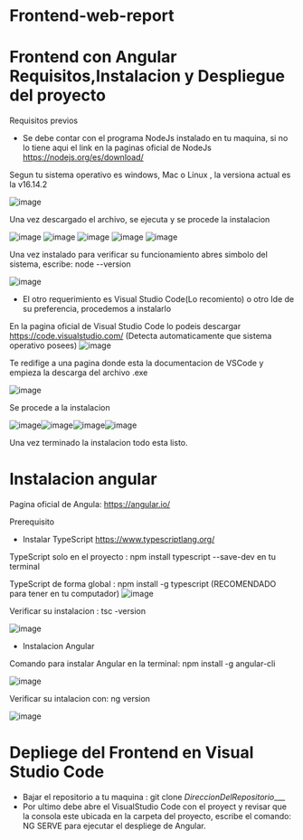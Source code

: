 # Frontend-web-report
# Frontend con Angular  Requisitos,Instalacion y Despliegue del proyecto

Requisitos previos

- Se debe contar con el programa NodeJs instalado en tu maquina, si no lo tiene aqui el link en la paginas oficial de NodeJs
https://nodejs.org/es/download/

Segun tu sistema operativo es windows, Mac o Linux , la versiona actual es la v16.14.2

![image](https://user-images.githubusercontent.com/70036764/163631938-9f194125-a790-42a2-809c-d9cbabbc7ce0.png)

Una vez descargado el archivo, se ejecuta y se procede la instalacion

![image](https://user-images.githubusercontent.com/70036764/163632125-711ad9e5-89ee-4a11-902e-8a5aae9b8c69.png)
![image](https://user-images.githubusercontent.com/70036764/163632179-74ff76a9-a6ea-4a79-84d9-01fe249f1ce6.png)
![image](https://user-images.githubusercontent.com/70036764/163632277-2d9babee-d361-4776-884f-43b00da24925.png)
![image](https://user-images.githubusercontent.com/70036764/163634397-c41a7c76-eaa5-4c6f-8d90-bfdcb5e94da5.png)
![image](https://user-images.githubusercontent.com/70036764/163634424-1a7f81f7-d8ca-4f9d-8cec-f788e33aff8e.png)

Una vez instalado para verificar su funcionamiento abres simbolo del sistema, escribe:   node --version

![image](https://user-images.githubusercontent.com/70036764/163634699-2a7c61ab-34d6-444b-909d-60bbd1d8d747.png)

- El otro requerimiento es Visual Studio Code(Lo recomiento) o otro Ide de su preferencia, procedemos a instalarlo

En la pagina oficial de Visual Studio Code lo podeis descargar  https://code.visualstudio.com/  (Detecta automaticamente que sistema operativo posees)
![image](https://user-images.githubusercontent.com/70036764/163635040-13a18554-da5f-4df6-ac16-ac08d44db0f6.png)

Te redifige a una pagina donde esta la documentacion de VSCode y empieza la descarga del archivo .exe

![image](https://user-images.githubusercontent.com/70036764/163635647-56ef37c0-fdcc-47b3-a4a8-89d7a2ae2a4b.png)

Se procede a la instalacion 

![image](https://user-images.githubusercontent.com/70036764/163636028-f857c152-312c-438a-9f30-553a034ec649.png)![image](https://user-images.githubusercontent.com/70036764/163636078-a350d1f7-f235-4df2-9abd-8076ea3df1c7.png)![image](https://user-images.githubusercontent.com/70036764/163654929-50278186-7ba3-41d0-879e-66e65adc2a8d.png)![image](https://user-images.githubusercontent.com/70036764/163655560-5fbca816-887d-4222-958d-c63ef934810c.png)

Una vez terminado la instalacion todo esta listo.

# Instalacion angular

Pagina oficial de Angula: https://angular.io/

Prerequisito 
- Instalar TypeScript  https://www.typescriptlang.org/

TypeScript solo en el proyecto :  npm install typescript --save-dev  en tu terminal

TypeScript de forma global : npm install -g typescript  (RECOMENDADO para tener en tu computador)
![image](https://user-images.githubusercontent.com/70036764/163656107-3f3dc2e1-8002-42dd-94a3-f648394acdf2.png)

Verificar su instalacion : tsc -version
 
![image](https://user-images.githubusercontent.com/70036764/163656170-bc3bf76e-62d4-4963-a3ba-31dd8c2b08a8.png)


- Instalacion Angular

Comando para instalar Angular en la terminal:  npm install -g angular-cli

![image](https://user-images.githubusercontent.com/70036764/163657134-6ef58ba3-6c5e-4be8-9fdf-284eae8006bb.png)

Verificar su intalacion con:  ng version

![image](https://user-images.githubusercontent.com/70036764/163657166-33abdae1-da7b-4dfc-80f2-a5b63fdfb341.png)

# Depliege del Frontend en Visual Studio Code

- Bajar el repositorio a tu maquina   :   git clone _DireccionDelRepositorio____
- Por ultimo debe abre el VisualStudio Code con el proyect y revisar que la consola este ubicada en la carpeta del proyecto,  escribe el comando:  NG SERVE  para ejecutar el despliege de Angular.





